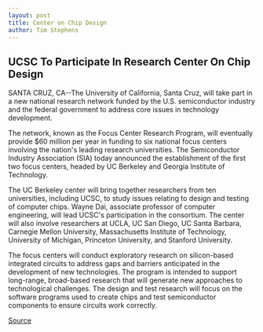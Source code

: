 ```yaml
---
layout: post
title: Center on Chip Design
author: Tim Stephens
---
```


## UCSC To Participate In Research Center On Chip Design

SANTA CRUZ, CA--The University of California, Santa Cruz, will take part in a new national research network funded by the U.S. semiconductor industry and the federal government to address core issues in technology development.

The network, known as the Focus Center Research Program, will eventually provide $60 million per year in funding to six national focus centers involving the nation's leading research universities. The Semiconductor Industry Association (SIA) today announced the establishment of the first two focus centers, headed by UC Berkeley and Georgia Institute of Technology.

The UC Berkeley center will bring together researchers from ten universities, including UCSC, to study issues relating to design and testing of computer chips. Wayne Dai, associate professor of computer engineering, will lead UCSC's participation in the consortium. The center will also involve researchers at UCLA, UC San Diego, UC Santa Barbara, Carnegie Mellon University, Massachusetts Institute of Technology, University of Michigan, Princeton University, and Stanford University.

The focus centers will conduct exploratory research on silicon-based integrated circuits to address gaps and barriers anticipated in the development of new technologies. The program is intended to support long-range, broad-based research that will generate new approaches to technological challenges. The design and test research will focus on the software programs used to create chips and test semiconductor components to ensure circuits work correctly.

[Source](http://www1.ucsc.edu/news_events/press_releases/archive/98-99/12-98/chip.htm "Permalink to UC Santa Cruz: Center on Chip Design")